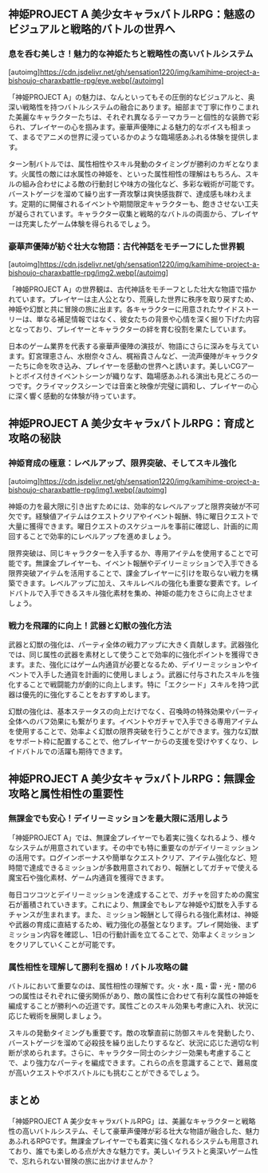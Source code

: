 ## 神姫PROJECT A 美少女キャラxバトルRPG：魅惑のビジュアルと戦略的バトルの世界へ

### 息を呑む美しさ！魅力的な神姫たちと戦略性の高いバトルシステム
[autoimg]https://cdn.jsdelivr.net/gh/sensation1220/img/kamihime-project-a-bishoujo-charaxbattle-rpg/eye.webp[/autoimg]


「神姫PROJECT A」の魅力は、なんといってもその圧倒的なビジュアルと、奥深い戦略性を持つバトルシステムの融合にあります。細部まで丁寧に作りこまれた美麗なキャラクターたちは、それぞれ異なるテーマカラーと個性的な装飾で彩られ、プレイヤーの心を掴みます。豪華声優陣による魅力的なボイスも相まって、まるでアニメの世界に浸っているかのような臨場感あふれる体験を提供します。

ターン制バトルでは、属性相性やスキル発動のタイミングが勝利のカギとなります。火属性の敵には水属性の神姫を、といった属性相性の理解はもちろん、スキルの組み合わせによる敵の行動封じや味方の強化など、多彩な戦術が可能です。バーストゲージを溜めて繰り出す一斉攻撃は爽快感抜群で、達成感も味わえます。定期的に開催されるイベントや期間限定キャラクターも、飽きさせない工夫が凝らされています。キャラクター収集と戦略的なバトルの両面から、プレイヤーは充実したゲーム体験を得られるでしょう。


### 豪華声優陣が紡ぐ壮大な物語：古代神話をモチーフにした世界観
[autoimg]https://cdn.jsdelivr.net/gh/sensation1220/img/kamihime-project-a-bishoujo-charaxbattle-rpg/img2.webp[/autoimg]


「神姫PROJECT A」の世界観は、古代神話をモチーフとした壮大な物語で描かれています。プレイヤーは主人公となり、荒廃した世界に秩序を取り戻すため、神姫や幻獣と共に冒険の旅に出ます。各キャラクターに用意されたサイドストーリーは、単なる補足情報ではなく、彼女たちの背景や心情を深く掘り下げた内容となっており、プレイヤーとキャラクターの絆を育む役割を果たしています。

日本のゲーム業界を代表する豪華声優陣の演技が、物語にさらに深みを与えています。釘宮理恵さん、水樹奈々さん、梶裕貴さんなど、一流声優陣がキャラクターたちに命を吹き込み、プレイヤーを感動の世界へと誘います。美しいCGアートとボイス付きイベントシーンが織りなす、臨場感あふれる演出も見どころの一つです。クライマックスシーンでは音楽と映像が完璧に調和し、プレイヤーの心に深く響く感動的な体験が待っています。


## 神姫PROJECT A 美少女キャラxバトルRPG：育成と攻略の秘訣

### 神姫育成の極意：レベルアップ、限界突破、そしてスキル強化
[autoimg]https://cdn.jsdelivr.net/gh/sensation1220/img/kamihime-project-a-bishoujo-charaxbattle-rpg/img1.webp[/autoimg]


神姫の力を最大限に引き出すためには、効率的なレベルアップと限界突破が不可欠です。経験値アイテムはクエストクリアやイベント報酬、特に曜日クエストで大量に獲得できます。曜日クエストのスケジュールを事前に確認し、計画的に周回することで効率的にレベルアップを進めましょう。

限界突破は、同じキャラクターを入手するか、専用アイテムを使用することで可能です。無課金プレイヤーも、イベント報酬やデイリーミッションで入手できる限界突破アイテムを活用することで、課金プレイヤーに引けを取らない戦力を構築できます。レベルアップに加え、スキルレベルの強化も重要な要素です。レイドバトルで入手できるスキル強化素材を集め、神姫の能力をさらに向上させましょう。


### 戦力を飛躍的に向上！武器と幻獣の強化方法

武器と幻獣の強化は、パーティ全体の戦力アップに大きく貢献します。武器強化では、同じ属性の武器を素材として使うことで効率的に強化ポイントを獲得できます。また、強化にはゲーム内通貨が必要となるため、デイリーミッションやイベントで入手した通貨を計画的に使用しましょう。武器に付与されたスキルを強化することで戦闘能力が劇的に向上します。特に「エクシード」スキルを持つ武器は優先的に強化することをおすすめします。

幻獣の強化は、基本ステータスの向上だけでなく、召喚時の特殊効果やパーティ全体へのバフ効果にも繋がります。イベントやガチャで入手できる専用アイテムを使用することで、効率よく幻獣の限界突破を行うことができます。強力な幻獣をサポート枠に配置することで、他プレイヤーからの支援を受けやすくなり、レイドバトルでの活躍も期待できます。


## 神姫PROJECT A 美少女キャラxバトルRPG：無課金攻略と属性相性の重要性

### 無課金でも安心！デイリーミッションを最大限に活用しよう

「神姫PROJECT A」では、無課金プレイヤーでも着実に強くなれるよう、様々なシステムが用意されています。その中でも特に重要なのがデイリーミッションの活用です。ログインボーナスや簡単なクエストクリア、アイテム強化など、短時間で達成できるミッションが多数用意されており、報酬としてガチャで使える魔宝石や強化素材、ゲーム内通貨を獲得できます。

毎日コツコツとデイリーミッションを達成することで、ガチャを回すための魔宝石が蓄積されていきます。これにより、無課金でもレアな神姫や幻獣を入手するチャンスが生まれます。また、ミッション報酬として得られる強化素材は、神姫や武器の育成に直結するため、戦力強化の基盤となります。プレイ開始後、まずミッション内容を確認し、1日の行動計画を立てることで、効率よくミッションをクリアしていくことが可能です。


### 属性相性を理解して勝利を掴め！バトル攻略の鍵

バトルにおいて重要なのは、属性相性の理解です。火・水・風・雷・光・闇の6つの属性はそれぞれに優劣関係があり、敵の属性に合わせて有利な属性の神姫を編成することが勝利への近道です。属性ごとのスキル効果も考慮に入れ、状況に応じた戦術を展開しましょう。

スキルの発動タイミングも重要です。敵の攻撃直前に防御スキルを発動したり、バーストゲージを溜めて必殺技を繰り出したりするなど、状況に応じた適切な判断が求められます。さらに、キャラクター同士のシナジー効果も考慮することで、より強力なパーティを編成できます。これらの点を意識することで、難易度が高いクエストやボスバトルにも挑むことができるでしょう。


## まとめ

「神姫PROJECT A 美少女キャラxバトルRPG」は、美麗なキャラクターと戦略性の高いバトルシステム、そして豪華声優陣が彩る壮大な物語が融合した、魅力あふれるRPGです。無課金プレイヤーでも着実に強くなれるシステムも用意されており、誰でも楽しめる点が大きな魅力です。美しいイラストと奥深いゲーム性で、忘れられない冒険の旅に出かけませんか？